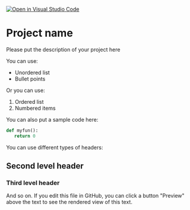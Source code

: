 [![Open in Visual Studio Code](https://classroom.github.com/assets/open-in-vscode-718a45dd9cf7e7f842a935f5ebbe5719a5e09af4491e668f4dbf3b35d5cca122.svg)](https://classroom.github.com/online_ide?assignment_repo_id=13709463&assignment_repo_type=AssignmentRepo)
# Project name

Please put the description of your project here

You can use:

- Unordered list
- Bullet points

Or you can use:

1. Ordered list
2. Numbered items

You can also put a sample code here:

```python
def myfun():
   return 0
```

You can use different types of headers:

## Second level header

### Third level header 

And so on. If you edit this file in GitHub, you can click a button "Preview" above the text to see the rendered view of this text.

